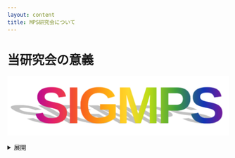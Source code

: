 ```yaml
---
layout: content
title: MPS研究会について
---
```


# 当研究会の意義

![MPS研究会](/assets/mps.png)


<details>
<summary>展開</summary>
<p>
社会や企業等における種々の複雑な実問題を解決するためには， 先ず，いかにしてそれを適切に定式化した数理モデルとして表現するかが， 重要な第一ステップとなります． そのモデル上で効率的な問題解決アルゴリズムを考案し，実行・評価を行った上で， そのモデルの妥当性が検討され， 必要に応じてその改良が繰り返されます． ここで特に， 問題のモデル化・定式化は一般にきわめて難しく， しばしば「正しくモデル化ができれば，問題の9割は解けたようなもの」とも言われます． これまでにも， 情報システム学やオペレーションズ・リサーチなどにおいて， さまざまなモデルが提案され， 解決手法が考案されてきました
</p>
<p>
しかし，
現実の問題からどのようにモデルを作るのか，
良いモデル・解決手法とは何か，
という最も根本的なことがらについて，幅広く総合的に議論・交流する適切な場がなく， その必要性が強く認識されておりました．
その要請に答えるため， 当「数理モデル化と問題解決研究会」が， 平成7年度(1995年度)に，中森眞理雄(農工大)主査， 白石洋一(群馬大)， 伊達博(日立)両幹事の体制で発足しました． 以来， 特に「アルゴリズム研究会」， 「システム評価研究グループ」， 及び電子情報通信学会「コンピュテーション研究会」とは密接な連携関係を持ちながら， 研究会，シンポジウムの開催， 論文誌の編集発行を行って発展を続け， 今日に至っております．
</p>

</details>

